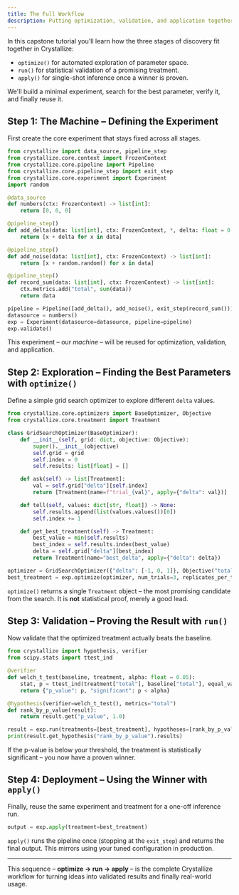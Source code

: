 ```yaml
---
title: The Full Workflow
description: Putting optimization, validation, and application together.
---
```


In this capstone tutorial you'll learn how the three stages of discovery fit together in Crystallize:

- `optimize()` for automated exploration of parameter space.
- `run()` for statistical validation of a promising treatment.
- `apply()` for single-shot inference once a winner is proven.

We'll build a minimal experiment, search for the best parameter, verify it, and finally reuse it.

## Step 1: The Machine – Defining the Experiment

First create the core experiment that stays fixed across all stages.

```python
from crystallize import data_source, pipeline_step
from crystallize.core.context import FrozenContext
from crystallize.core.pipeline import Pipeline
from crystallize.core.pipeline_step import exit_step
from crystallize.core.experiment import Experiment
import random

@data_source
def numbers(ctx: FrozenContext) -> list[int]:
    return [0, 0, 0]

@pipeline_step()
def add_delta(data: list[int], ctx: FrozenContext, *, delta: float = 0.0) -> list[int]:
    return [x + delta for x in data]

@pipeline_step()
def add_noise(data: list[int], ctx: FrozenContext) -> list[int]:
    return [x + random.random() for x in data]

@pipeline_step()
def record_sum(data: list[int], ctx: FrozenContext) -> list[int]:
    ctx.metrics.add("total", sum(data))
    return data

pipeline = Pipeline([add_delta(), add_noise(), exit_step(record_sum())])
datasource = numbers()
exp = Experiment(datasource=datasource, pipeline=pipeline)
exp.validate()
```

This experiment – our *machine* – will be reused for optimization, validation, and application.

## Step 2: Exploration – Finding the Best Parameters with `optimize()`

Define a simple grid search optimizer to explore different `delta` values.

```python
from crystallize.core.optimizers import BaseOptimizer, Objective
from crystallize.core.treatment import Treatment

class GridSearchOptimizer(BaseOptimizer):
    def __init__(self, grid: dict, objective: Objective):
        super().__init__(objective)
        self.grid = grid
        self.index = 0
        self.results: list[float] = []

    def ask(self) -> list[Treatment]:
        val = self.grid["delta"][self.index]
        return [Treatment(name=f"trial_{val}", apply={"delta": val})]

    def tell(self, values: dict[str, float]) -> None:
        self.results.append(list(values.values())[0])
        self.index += 1

    def get_best_treatment(self) -> Treatment:
        best_value = min(self.results)
        best_index = self.results.index(best_value)
        delta = self.grid["delta"][best_index]
        return Treatment(name="best_delta", apply={"delta": delta})

optimizer = GridSearchOptimizer({"delta": [-1, 0, 1]}, Objective("total", "minimize"))
best_treatment = exp.optimize(optimizer, num_trials=3, replicates_per_trial=5)
```

`optimize()` returns a single `Treatment` object – the most promising candidate from the search. It is **not** statistical proof, merely a good lead.

## Step 3: Validation – Proving the Result with `run()`

Now validate that the optimized treatment actually beats the baseline.

```python
from crystallize import hypothesis, verifier
from scipy.stats import ttest_ind

@verifier
def welch_t_test(baseline, treatment, alpha: float = 0.05):
    stat, p = ttest_ind(treatment["total"], baseline["total"], equal_var=False)
    return {"p_value": p, "significant": p < alpha}

@hypothesis(verifier=welch_t_test(), metrics="total")
def rank_by_p_value(result):
    return result.get("p_value", 1.0)

result = exp.run(treatments=[best_treatment], hypotheses=[rank_by_p_value], replicates=30)
print(result.get_hypothesis("rank_by_p_value").results)
```

If the p-value is below your threshold, the treatment is statistically significant – you now have a proven winner.

## Step 4: Deployment – Using the Winner with `apply()`

Finally, reuse the same experiment and treatment for a one-off inference run.

```python
output = exp.apply(treatment=best_treatment)
```

`apply()` runs the pipeline once (stopping at the `exit_step`) and returns the final output. This mirrors using your tuned configuration in production.

---

This sequence – **optimize → run → apply** – is the complete Crystallize workflow for turning ideas into validated results and finally real-world usage.

